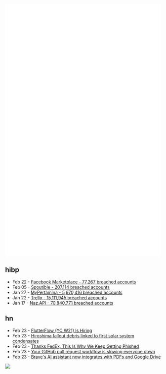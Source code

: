 ![Metrics](https://raw.githubusercontent.com/phixion/phixion/master/metrics.svg)

## hibp

<!--
for https://github.com/phixion/phixion/blob/main/.github/workflows/feeds.yml
-->
<!--START_SECTION:haveibeenpwnd-->
- Feb 22 - [Facebook Marketplace - 77,267 breached accounts](https://haveibeenpwned.com/PwnedWebsites#FacebookMarketplace)
- Feb 05 - [Spoutible - 207,114 breached accounts](https://haveibeenpwned.com/PwnedWebsites#Spoutible)
- Jan 27 - [MyPertamina - 5,970,416 breached accounts](https://haveibeenpwned.com/PwnedWebsites#MyPertamina)
- Jan 22 - [Trello - 15,111,945 breached accounts](https://haveibeenpwned.com/PwnedWebsites#Trello)
- Jan 17 - [Naz.API - 70,840,771 breached accounts](https://haveibeenpwned.com/PwnedWebsites#NazApi)
<!--END_SECTION:haveibeenpwnd-->

## hn

<!--
for https://github.com/phixion/phixion/blob/main/.github/workflows/feeds.yml
-->
<!--START_SECTION:hn-->
- Feb 23 - [FlutterFlow (YC W21) Is Hiring](https://news.ycombinator.com/item?id=39479522)
- Feb 23 - [Hiroshima fallout debris linked to first solar system condensates](https://phys.org/news/2024-02-hiroshima-fallout-debris-linked-solar.html)
- Feb 23 - [Thanks FedEx, This Is Why We Keep Getting Phished](https://www.troyhunt.com/thanks-fedex-this-is-why-we-keep-getting-phished/)
- Feb 23 - [Your GitHub pull request workflow is slowing everyone down](https://graphite.dev/blog/your-github-pr-workflow-is-slow)
- Feb 23 - [Brave's AI assistant now integrates with PDFs and Google Drive](https://brave.com/leo-docsupport/)
<!--END_SECTION:hn-->

<!--
for https://yhype.me
-->
![](https://hit.yhype.me/github/profile?user_id=13013670)
